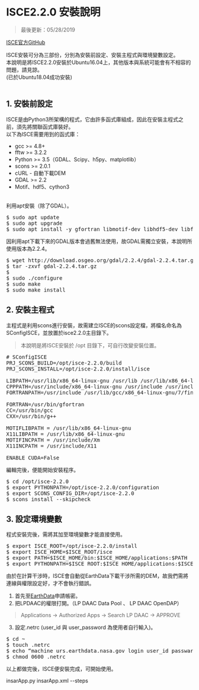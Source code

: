 # ISCE2.2.0 安裝說明

>最後更新：05/28/2019

[ISCE官方GitHub](https://github.com/isce-framework/isce2)

ISCE安裝可分為三部份，分別為安裝前設定、安裝主程式與環境變數設定。  
本說明是將ISCE2.2.0安裝於Ubuntu16.04上，其他版本與系統可能會有不相容的問題，請見諒。  
(已於Ubuntu18.04成功安裝)
<br><br>

## 1. 安裝前設定 
ISCE是由Python3所架構的程式，它由許多函式庫組成，因此在安裝主程式之前，須先將關聯函式庫裝好。  
以下為ISCE需要用到的函式庫：
* gcc >= 4.8+
* fftw >= 3.2.2
* Python >= 3.5（GDAL、Scipy、h5py、matplotlib）
* scons >= 2.0.1
* cURL - 自動下載DEM
* GDAL >= 2.2
* Motif、hdf5、cython3  

<br>利用apt安裝（除了GDAL）。
<pre>
$ sudo apt update
$ sudo apt upgrade
$ sudo apt install -y gfortran libmotif-dev libhdf5-dev libfftw3-dev scons python3 cython3 python3-scipy python3-matplotlib  python3-h5py python3-gdal python3-pip curl
</pre>  
因利用apt下載下來的GDAL版本會過舊無法使用，故GDAL需獨立安裝，本說明所使用版本為2.2.4。
<pre>
$ wget http://download.osgeo.org/gdal/2.2.4/gdal-2.2.4.tar.gz
$ tar -zxvf gdal-2.2.4.tar.gz
$ 
$ sudo ./configure
$ sudo make
$ sudo make install
</pre>

## 2. 安裝主程式
主程式是利用scons進行安裝，故需建立ISCE的scons設定檔，將檔名命名為SConfigISCE，並放置於isce2.2.0主目錄下。  
>本說明是將ISCE安裝於 /opt 目錄下，可自行改變安裝位置。
<pre>
# SConfigISCE
PRJ_SCONS_BUILD=/opt/isce-2.2.0/build
PRJ_SCONS_INSTALL=/opt/isce-2.2.0/install/isce

LIBPATH=/usr/lib/x86_64-linux-gnu /usr/lib /usr/lib/x86_64-linux-gnu/hdf5/serial
CPPPATH=/usr/include/x86_64-linux-gnu /usr/include /usr/include/python3.6m /usr/include/hdf5/serial /usr/include/gdal
FORTRANPATH=/usr/include /usr/lib/gcc/x86_64-linux-gnu/7/finclude

FORTRAN=/usr/bin/gfortran
CC=/usr/bin/gcc
CXX=/usr/bin/g++

MOTIFLIBPATH = /usr/lib/x86_64-linux-gnu
X11LIBPATH = /usr/lib/x86_64-linux-gnu
MOTIFINCPATH = /usr/include/Xm
X11INCPATH = /usr/include/X11

ENABLE_CUDA=False
</pre>  
編輯完後，便能開始安裝程序。
<pre>
$ cd /opt/isce-2.2.0
$ export PYTHONPATH=/opt/isce-2.2.0/configuration
$ export SCONS_CONFIG_DIR=/opt/isce-2.2.0
$ scons install --skipcheck
</pre>
## 3. 設定環境變數
程式安裝完後，需將其加至環境變數才能直接使用。
<pre>
$ export ISCE_ROOT=/opt/isce-2.2.0/install
$ export ISCE_HOME=$ISCE_ROOT/isce
$ export PATH=$ISCE_HOME/bin:$ISCE_HOME/applications:$PATH
$ export PYTHONPATH=$ISCE_ROOT:$ISCE_HOME/applications:$ISCE_HOME/component
</pre>  
由於在計算干涉時，ISCE會自動從EarthData下載干涉所需的DEM，故我們需將連線與權限設定好，才不會執行錯誤。
1. 首先至[EarthData](https://urs.earthdata.nasa.gov/)申請帳密。
2. 把LPDAAC的權限打開。（LP DAAC Data Pool 、 LP DAAC OpenDAP）  
>Applications -> Authorized Apps -> Search LP DAAC -> APPROVE
3. 設定.netrc (user_id 與 user_password 為使用者自行輸入)。
<pre>
$ cd ~
$ touch .netrc
$ echo “machine urs.earthdata.nasa.gov login user_id passward user_password” > .netrc
$ chmod 0600 .netrc
</pre>

以上都做完後，ISCE便安裝完成，可開始使用。


insarApp.py insarApp.xml --steps
